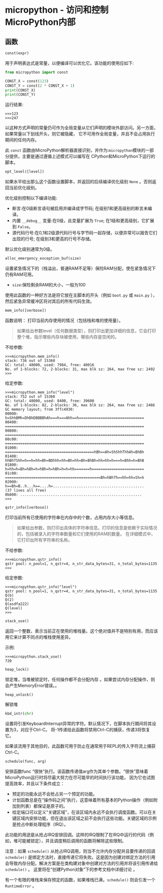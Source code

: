 micropython - 访问和控制MicroPython内部
==============================================================

函数
---------

```python
const(expr)
```

用于声明表达式是常量，以便编译可以优化它。该功能的使用应如下:

```python
from micropython import const

CONST_X = const(123)
CONST_Y = const(2 * CONST_X + 1)
print(CONST_X)
print(CONST_Y)
```

运行结果:

```
>>>123
>>>247
```


以这种方式声明的常量仍可作为全局变量从它们声明的模块外部访问。另一方面，如果常量以下划线开头，则它被隐藏，
它不可用作全局变量，并且不会占用执行期间的任何内存。

此 ``const`` 函数由MicroPython解析器直接识别，并作为:`micropython`模块的一部分提供，主要是通过遵循上述模式可以编写在
CPython和MicroPython下运行的脚本。

```python
opt_level([level])
```

如果水平给出那么这个函数设置脚本，并返回的后续编译优化级别 ``None`` 。否则返回当前优化级别。

优化级别控制以下编译功能:

* 断言:在0级断言语句被启用并编译成字节码; 在级别1和更高级别的断言未编译。
* 内置 ``__debug__`` 变量:在0级，此变量扩展为 ``True``; 在1级和更高级别，它扩展到 ``False``。
* 源代码行号:在0,1和2级源代码行号与字节码一起存储，以便异常可以报告它们出现的行号; 在级别3和更高的行号不存储。

默认优化级别通常为0级。

```python
alloc_emergency_exception_buf(size)
```

设置紧急情况下的（栈溢出，普通RAM不足等）保险RAM分配，使在紧急情况下仍有RAM可用。

- ``size``:保险剩余RAM的大小，一般为100


使用此函数的一种好方法是将它放在主脚本的开头（例如 ``boot.py`` 或 ``main.py`` ），
然后紧急异常缓冲区将对其后的所有代码生效。


```python
mem_info([verbose])
```

函数说明： 打印当前内存使用的情况（包括栈和堆的使用量）。

>如果给出参数level（任何数据类型），则打印出更加详细的信息，它会打印整个堆，指示哪些内存块被使用，哪些内存是空闲的。 

不给参数:

```
>>>micropython.mem_info()
stack: 736 out of 15360
GC: total: 48000, used: 7984, free: 40016
No. of 1-blocks: 72, 2-blocks: 31, max blk sz: 264, max free sz: 2492
>>>
```
给定参数:

```
>>>micropython.mem_info("level")
stack: 752 out of 15360
GC: total: 48000, used: 8400, free: 39600
No. of 1-blocks: 82, 2-blocks: 36, max blk sz: 264, max free sz: 2466
GC memory layout; from 3ffc4930:
00000: h=ShhBMh=DhBhDBBBBhAh===h===Ahh==h==============================
00400: ================================================================
00800: ================================================================
00c00: ================================================================
01000: =========================================hBh==Ah=ShShhThhAh=BhBh
01400: hhBhTShh=h==h=hh=Bh=BDhhh=hh=Bh=hh=Bh=BhBh=hh=hh=h===h=Bhh=h=BhB
01800: h=hh=h=Bh=hBh=h=hBh=h=hBh=h=h=hh=======h========================
01c00: ============================================Bh=hBhTh==hh=hh=Sh=h
02000: h==Bh=B..h...h==....h=..........................................
(37 lines all free)
0b800: ........................................................
>>>
```

```python
qstr_info([verbose])
```

打印当前所有已使用的字符串在内存中的个数，占用内存大小等信息。



> 如果给出参数，则打印出具体的字符串信息。打印的信息是依赖于实际情况的，包括被录入的字符串数量和它们使用的RAM的数量。
在详细模式中，它打印出所有字符串的名称。 

不给参数:

```
>>>micropython.qstr_info()
qstr pool: n_pool=1, n_qstr=4, n_str_data_bytes=31, n_total_bytes=1135
>>>
```

给定参数:

```
>>>micropython.qstr_info("level")
qstr pool: n_pool=1, n_qstr=4, n_str_data_bytes=31, n_total_bytes=1135
Q(b)
Q(2)
Q(asdfa222)
Q(level)
>>>
```

```python
stack_use()
```

返回一个整数，表示当前正在使用的堆栈量。这个绝对值并不是特别有用，而应该用它来计算不同点的堆栈使用差异。

示例:
```
>>>micropython.stack_use()
720
```

```python
heap_lock()
```

锁定堆，当堆被锁定时，任何操作都不会分配内存 。如果尝试内存分配操作，则会产生MemoryError错误。。

```python
heap_unlock()
```

解锁堆

```python
kbd_intr(chr)
```

设置将引发KeyboardInterrupt异常的字符。默认情况下，在脚本执行期间将其设置为3，对应于Ctrl-C。
将-1传递给此函数将禁用Ctrl-C的捕获，传递3将恢复它。

如果该流用于其他目的，此函数可用于防止在通常用于REPL的传入字符流上捕获Ctrl-C。

```python
schedule(func, arg)
```

安排函数func “很快”执行。该函数传递值arg作为其单个参数。“很快”意味着MicroPython运行时将尽最大努力在尽可能早的时间执行该功能，
因为它也试图提高效率，并且以下条件成立：

- 预定的功能永远不会抢占另一个预定的功能。
- 计划函数总是在“操作码之间”执行，这意味着所有基本的Python操作（例如附加到列表）都保证是原子的。
- 给定端口可以定义“关键区域”，在该区域内永远不会执行调度函数。可以在关键区域内安排功能，但在退出该区域之前不会执行这些功能。关键区域的示例是抢占中断处理程序（IRQ）。

此功能的用途是从抢占IRQ安排回调。这样的IRQ限制了在IRQ中运行的代码（例如，堆可能被锁定），并且调度稍后调用的函数将解除这些限制。

注意：如果 ``schedule()`` 从抢占IRQ调用，则当不允许内存分配并且要传递的回调 ``schedule()`` 是绑定方法时，直接传递它将失败。这是因为创建对绑定方法的引用会导致内存分配。解决方案是在类构建对象中创建对方法的引用并将该引用传递给 ``schedule()`` 。
这里将在“创建Python对象”下的参考文档中详细讨论 。

有一个有限的堆栈来保存预定的函数，如果堆栈已满，``schedule()`` 则会引发一个 ``RuntimeError`` 。


